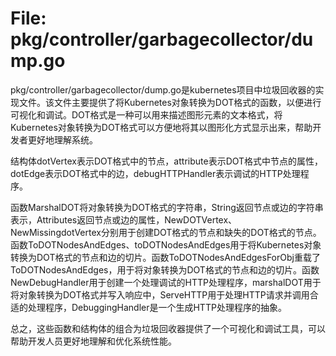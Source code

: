 # File: pkg/controller/garbagecollector/dump.go

pkg/controller/garbagecollector/dump.go是kubernetes项目中垃圾回收器的实现文件。该文件主要提供了将Kubernetes对象转换为DOT格式的函数，以便进行可视化和调试。DOT格式是一种可以用来描述图形元素的文本格式，将Kubernetes对象转换为DOT格式可以方便地将其以图形化方式显示出来，帮助开发者更好地理解系统。

结构体dotVertex表示DOT格式中的节点，attribute表示DOT格式中节点的属性，dotEdge表示DOT格式中的边，debugHTTPHandler表示调试的HTTP处理程序。

函数MarshalDOT将对象转换为DOT格式的字符串，String返回节点或边的字符串表示，Attributes返回节点或边的属性，NewDOTVertex、NewMissingdotVertex分别用于创建DOT格式的节点和缺失的DOT格式的节点。函数ToDOTNodesAndEdges、toDOTNodesAndEdges用于将Kubernetes对象转换为DOT格式的节点和边的切片。函数ToDOTNodesAndEdgesForObj重载了ToDOTNodesAndEdges，用于将对象转换为DOT格式的节点和边的切片。函数NewDebugHandler用于创建一个处理调试的HTTP处理程序，marshalDOT用于将对象转换为DOT格式并写入响应中，ServeHTTP用于处理HTTP请求并调用合适的处理程序，DebuggingHandler是一个生成HTTP处理程序的抽象。

总之，这些函数和结构体的组合为垃圾回收器提供了一个可视化和调试工具，可以帮助开发人员更好地理解和优化系统性能。

